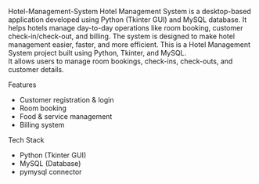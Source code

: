 Hotel-Management-System
Hotel Management System is a desktop-based application developed using Python (Tkinter GUI) and MySQL database. It helps hotels manage day-to-day operations like room booking, customer check-in/check-out, and billing. The system is designed to make hotel management easier, faster, and more efficient.
This is a Hotel Management System project built using Python, Tkinter, and MySQL.  
It allows users to manage room bookings, check-ins, check-outs, and customer details.

Features
- Customer registration & login
- Room booking
- Food & service management
- Billing system

Tech Stack
- Python (Tkinter GUI)
- MySQL (Database)
- pymysql connector

